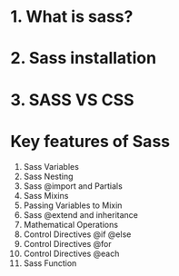 # 1. What is sass?
# 2. Sass installation
# 3. SASS VS CSS

# Key features of Sass
1.  Sass Variables
2. Sass Nesting
3. Sass @import and Partials
4. Sass Mixins
5. Passing Variables to Mixin
6. Sass @extend and inheritance
7.  Mathematical Operations
8. Control Directives @if @else
9.  Control Directives @for
10. Control Directives @each
11. Sass Function